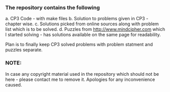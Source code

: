### The repository contains the following 

a. CP3 Code - with make files 
b. Solution to problems given in CP3 - chapter wise. 
c. Solutions picked from online sources along with problem list which is to be solved. 
d. Puzzles from http://www.mindcipher.com which I started solving  - has solutions available on the same page for readability. 

Plan is to finally keep CP3 solved problems with problem statment and puzzles separate. 

### NOTE: 

In case any copyright material used in the repository which should not be here - please contact me to remove it. 
Apologies for any inconvenience caused. 

